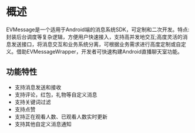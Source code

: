 # 概述
EVMessage是一个适用于Android端的消息系统SDK，可定制和二次开发。特点:封装后台调度等复杂逻辑，方便用户快速接入，支持高并发地交互;高度灵活的消息发送接口，将消息交互和业务系统分离，可根据业务需求进行高度定制或自定义。借助EVMessageWrapper，开发者可快速构建Android直播聊天室功能。

## 功能特性

* 支持消息发送和接收
* 支持评论，红包，礼物等自定义消息
* 支持关键词过滤
* 支持点赞
* 支持正在观看人数、已观看人数实时更新
* 支持其他自定义消息通知

